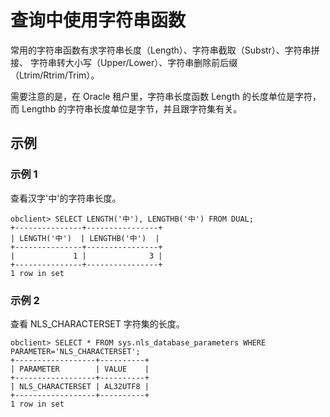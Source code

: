 # 查询中使用字符串函数

常用的字符串函数有求字符串长度（Length）、字符串截取（Substr）、字符串拼接、 字符串转大小写（Upper/Lower）、字符串删除前后缀（Ltrim/Rtrim/Trim）。

需要注意的是，在 Oracle 租户里，字符串长度函数 Length 的长度单位是字符，而 Lengthb 的字符串长度单位是字节，并且跟字符集有关。

## 示例

### 示例 1

查看汉字'中'的字符串长度。

```unknow
obclient> SELECT LENGTH('中'), LENGTHB('中') FROM DUAL;
+---------------+----------------+
| LENGTH('中')  | LENGTHB('中')  |
+---------------+----------------+
|             1 |              3 |
+---------------+----------------+
1 row in set
```

### 示例 2

查看 NLS_CHARACTERSET 字符集的长度。

```unknow
obclient> SELECT * FROM sys.nls_database_parameters WHERE PARAMETER='NLS_CHARACTERSET';
+------------------+----------+
| PARAMETER        | VALUE    |
+------------------+----------+
| NLS_CHARACTERSET | AL32UTF8 |
+------------------+----------+
1 row in set
```
